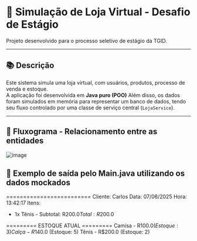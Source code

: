 # 🛒 Simulação de Loja Virtual - Desafio de Estágio

Projeto desenvolvido para o processo seletivo de estágio da TGID.

---

## 📚 Descrição

Este sistema simula uma loja virtual, com usuários, produtos, processo de venda e estoque.  
A aplicação foi desenvolvida em **Java puro (POO)**
Além disso, os dados foram simulados em memória para representar um banco de dados, tendo seu fluxo controlado por uma classe de serviço central (`LojaService`).

---

## 🔄 Fluxograma - Relacionamento entre as entidades

![image](https://github.com/user-attachments/assets/40920913-6db6-4b57-a66e-510a5cac9cd6)



## 🔄 Exemplo de saída pelo Main.java utilizando os dados mockados
=========================
Cliente: Carlos
Data: 07/06/2025
Hora: 13:42:17
Itens:
- 1x Tênis - Subtotal: R$200.0
Total: R$200.0

========= ESTOQUE ATUAL =========
Camisa - R$100.0 (Estoque: 3)
Calça - R$140.0 (Estoque: 5)
Tênis - R$200.0 (Estoque: 2)
